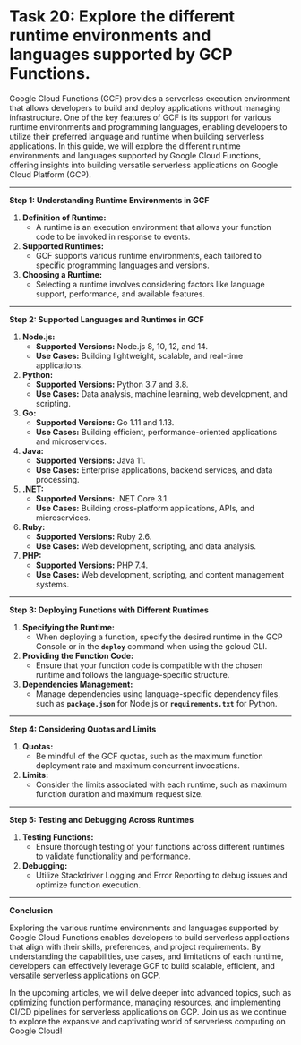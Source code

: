 # Task 20: Explore the different runtime environments and languages supported by GCP Functions.

Google Cloud Functions (GCF) provides a serverless execution environment that allows developers to build and deploy applications without managing infrastructure. One of the key features of GCF is its support for various runtime environments and programming languages, enabling developers to utilize their preferred language and runtime when building serverless applications. In this guide, we will explore the different runtime environments and languages supported by Google Cloud Functions, offering insights into building versatile serverless applications on Google Cloud Platform (GCP).

---

**Step 1: Understanding Runtime Environments in GCF**

1. **Definition of Runtime:**
    - A runtime is an execution environment that allows your function code to be invoked in response to events.
2. **Supported Runtimes:**
    - GCF supports various runtime environments, each tailored to specific programming languages and versions.
3. **Choosing a Runtime:**
    - Selecting a runtime involves considering factors like language support, performance, and available features.

---

**Step 2: Supported Languages and Runtimes in GCF**

1. **Node.js:**
    - **Supported Versions:** Node.js 8, 10, 12, and 14.
    - **Use Cases:** Building lightweight, scalable, and real-time applications.
2. **Python:**
    - **Supported Versions:** Python 3.7 and 3.8.
    - **Use Cases:** Data analysis, machine learning, web development, and scripting.
3. **Go:**
    - **Supported Versions:** Go 1.11 and 1.13.
    - **Use Cases:** Building efficient, performance-oriented applications and microservices.
4. **Java:**
    - **Supported Versions:** Java 11.
    - **Use Cases:** Enterprise applications, backend services, and data processing.
5. **.NET:**
    - **Supported Versions:** .NET Core 3.1.
    - **Use Cases:** Building cross-platform applications, APIs, and microservices.
6. **Ruby:**
    - **Supported Versions:** Ruby 2.6.
    - **Use Cases:** Web development, scripting, and data analysis.
7. **PHP:**
    - **Supported Versions:** PHP 7.4.
    - **Use Cases:** Web development, scripting, and content management systems.

---

**Step 3: Deploying Functions with Different Runtimes**

1. **Specifying the Runtime:**
    - When deploying a function, specify the desired runtime in the GCP Console or in the **`deploy`** command when using the gcloud CLI.
2. **Providing the Function Code:**
    - Ensure that your function code is compatible with the chosen runtime and follows the language-specific structure.
3. **Dependencies Management:**
    - Manage dependencies using language-specific dependency files, such as **`package.json`** for Node.js or **`requirements.txt`** for Python.

---

**Step 4: Considering Quotas and Limits**

1. **Quotas:**
    - Be mindful of the GCF quotas, such as the maximum function deployment rate and maximum concurrent invocations.
2. **Limits:**
    - Consider the limits associated with each runtime, such as maximum function duration and maximum request size.

---

**Step 5: Testing and Debugging Across Runtimes**

1. **Testing Functions:**
    - Ensure thorough testing of your functions across different runtimes to validate functionality and performance.
2. **Debugging:**
    - Utilize Stackdriver Logging and Error Reporting to debug issues and optimize function execution.

---

**Conclusion**

Exploring the various runtime environments and languages supported by Google Cloud Functions enables developers to build serverless applications that align with their skills, preferences, and project requirements. By understanding the capabilities, use cases, and limitations of each runtime, developers can effectively leverage GCF to build scalable, efficient, and versatile serverless applications on GCP.

In the upcoming articles, we will delve deeper into advanced topics, such as optimizing function performance, managing resources, and implementing CI/CD pipelines for serverless applications on GCP. Join us as we continue to explore the expansive and captivating world of serverless computing on Google Cloud!